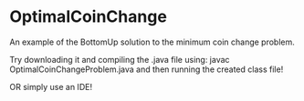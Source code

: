 # OptimalCoinChange

An example of the BottomUp solution to the minimum coin change problem.

Try downloading it and compiling the .java file using:
javac OptimalCoinChangeProblem.java
and then running the created class file!

OR simply use an IDE!